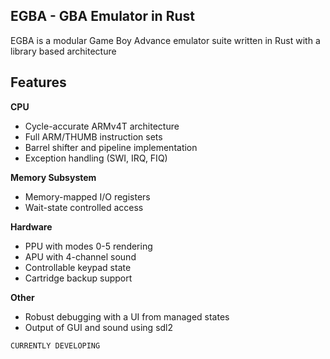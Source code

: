 ## EGBA - GBA Emulator in Rust
EGBA is a modular Game Boy Advance emulator suite written in Rust with a library based architecture

## Features
**CPU**
  - Cycle-accurate ARMv4T architecture
  - Full ARM/THUMB instruction sets
  - Barrel shifter and pipeline implementation
  - Exception handling (SWI, IRQ, FIQ)

**Memory Subsystem**
  - Memory-mapped I/O registers
  - Wait-state controlled access

**Hardware**
  - PPU with modes 0-5 rendering
  - APU with 4-channel sound
  - Controllable keypad state
  - Cartridge backup support

**Other**
  - Robust debugging with a UI from managed states
  - Output of GUI and sound using sdl2
  
```CURRENTLY DEVELOPING```
